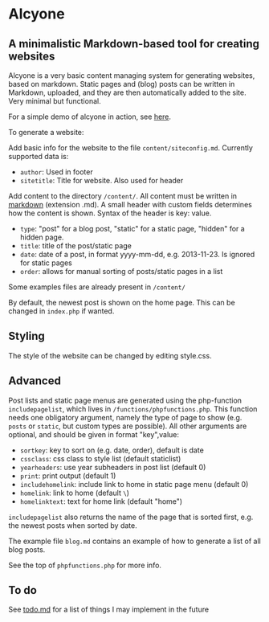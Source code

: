 # Alcyone

## A minimalistic Markdown-based tool for creating websites

Alcyone is a very basic content managing system for generating websites, based on markdown. Static pages and (blog) posts can be written in Markdown, uploaded, and they are then automatically added to the site. Very minimal but functional. 

For a simple demo of alcyone in action, see [here](http://ronaldkaptein.nl/alcyone_demo).

To generate a website:

Add basic info for the website to the file `content/siteconfig.md`. Currently supported data is:

- `author`: Used in footer
- `sitetitle`: Title for website. Also used for header

Add content to the directory `/content/`. All content must be written in
[markdown](http://daringfireball.net/projects/markdown/) (extension .md). A
small header with custom fields determines how the content is shown. Syntax of
the header is key: value.

- `type`: "post" for a blog post, "static" for a static page, "hidden" for a hidden page.
- `title`: title of the post/static page
- `date`: date of a post, in format yyyy-mm-dd, e.g. 2013-11-23. Is ignored for
  static pages
- `order`: allows for manual sorting of posts/static pages in a list  

Some examples files are already present in `/content/`

By default, the newest post is shown on the home page. This can be changed in
`index.php` if wanted. 

## Styling

The style of the website can be changed by editing style.css. 

## Advanced

Post lists and static page menus are generated using the php-function
`includepagelist`, which lives in `/functions/phpfunctions.php`. This function
needs one obligatory argument, namely the type of page to show (e.g. `posts` or
`static`, but custom types are possible). All other arguments are optional, and
should be given in format "key",value:

- `sortkey`: key to sort on (e.g. date, order), default is date
- `cssclass`: css class to style list (default staticlist)
- `yearheaders`: use year subheaders in post list (default 0)
- `print`: print output (default 1)
- `includehomelink`: include link to home in static page menu (default 0)
- `homelink`: link to home (default `\`)
- `homelinktext`: text for home link (default "home")

`includepagelist` also returns the name of the page that is sorted first, e.g.
the newest posts when sorted by date. 

The example file `blog.md` contains an example of how to generate a list of all blog posts.

See the top of `phpfunctions.php` for more info.

## To do

See [todo.md](todo.md) for a list of things I may implement in the future
